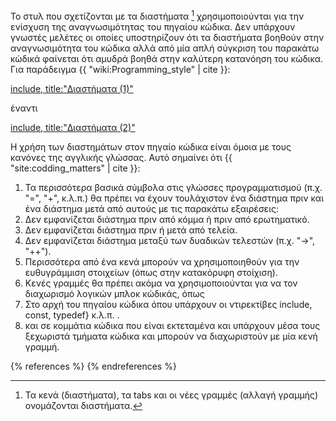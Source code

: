 Το στυλ που σχετίζονται με τα διαστήματα [^1] χρησιμοποιούνται για την ενίσχυση της
αναγνωσιμότητας του πηγαίου κώδικα. Δεν υπάρχουν γνωστές μελέτες οι οποίες
υποστηρίζουν ότι τα διαστήματα βοηθούν στην αναγνωσιμότητα του κώδικα αλλά από μία
απλή σύγκριση του παρακάτω κώδικά φαίνεται ότι αμυδρά βοηθά στην καλύτερη κατανόηση
του κώδικα. Για παράδειγμα {{ "wiki:Programming_style" | cite }}: 

[include, title:"Διαστήματα (1)"](../../code_examples/spaces_1.cpp)

έναντι

[include, title:"Διαστήματα (2)"](../../code_examples/spaces_2.cpp)

Η χρήση των διαστημάτων στον πηγαίο κώδικα είναι όμοια με τους κανόνες της 
αγγλικής γλώσσας. Αυτό σημαίνει ότι  {{ "site:codding_matters" | cite }}:

1. Τα περισσότερα βασικά σύμβολα στις γλώσσες προγραμματισμού (π.χ. "=", "+",
κ.λ.π.) θα πρέπει να έχουν τουλάχιστον ένα διάστημα πριν και ένα διάστημα μετά από
αυτούς με τις παρακάτω εξαιρέσεις:
  1. Δεν εμφανίζεται διάστημα πριν από κόμμα ή πριν από ερωτηματικό.
  1. Δεν εμφανίζεται διάστημα πριν ή μετά από τελεία.
  1. Δεν εμφανίζεται διάστημα μεταξύ των δυαδικών τελεστών (π.χ. "->", "++").
1. Περισσότερα από ένα κενά μπορούν να χρησιμοποιηθούν για την ευθυγράμμιση
στοιχείων (όπως στην κατακόρυφη στοίχιση).
1. Κενές γραμμές θα πρέπει ακόμα να χρησιμοποιούνται για να τον διαχωρισμό 
λογικών μπλοκ κώδικάς, όπως
  1. Στο αρχή του πηγαίου κώδικα όπου υπάρχουν οι ντιρεκτίβες include, const,
typedef} κ.λ.π. .
  1. και σε κομμάτια κώδικα που είναι εκτεταμένα και υπάρχουν μέσα τους 
ξεχωριστά τμήματα κώδικα και μπορούν να διαχωριστούν με μία κενή γραμμή.

[^1]: Τα κενά (διαστήματα), τα tabs και οι νέες γραμμές (αλλαγή γραμμής) ονομάζονται διαστήματα.

{% references %} {% endreferences %}
